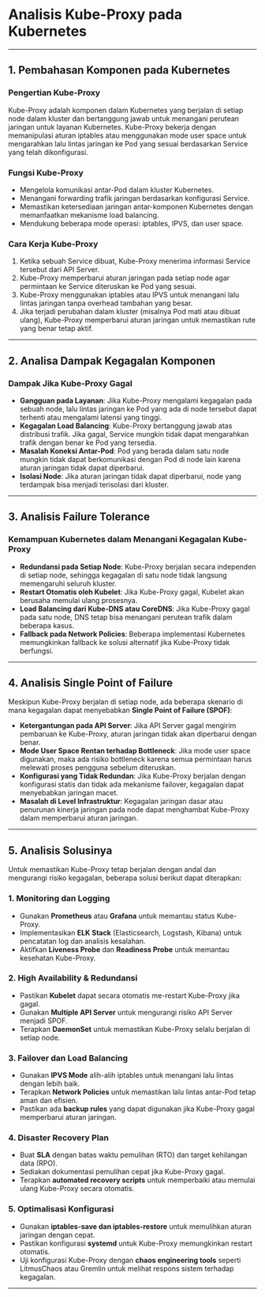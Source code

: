# **Analisis Kube-Proxy pada Kubernetes**

---

## 1. Pembahasan Komponen pada Kubernetes
### **Pengertian Kube-Proxy**
Kube-Proxy adalah komponen dalam Kubernetes yang berjalan di setiap node dalam kluster dan bertanggung jawab untuk menangani perutean jaringan untuk layanan Kubernetes. Kube-Proxy bekerja dengan memanipulasi aturan iptables atau menggunakan mode user space untuk mengarahkan lalu lintas jaringan ke Pod yang sesuai berdasarkan Service yang telah dikonfigurasi.

### **Fungsi Kube-Proxy**
- Mengelola komunikasi antar-Pod dalam kluster Kubernetes.
- Menangani forwarding trafik jaringan berdasarkan konfigurasi Service.
- Memastikan ketersediaan jaringan antar-komponen Kubernetes dengan memanfaatkan mekanisme load balancing.
- Mendukung beberapa mode operasi: iptables, IPVS, dan user space.

### **Cara Kerja Kube-Proxy**
1. Ketika sebuah Service dibuat, Kube-Proxy menerima informasi Service tersebut dari API Server.
2. Kube-Proxy memperbarui aturan jaringan pada setiap node agar permintaan ke Service diteruskan ke Pod yang sesuai.
3. Kube-Proxy menggunakan iptables atau IPVS untuk menangani lalu lintas jaringan tanpa overhead tambahan yang besar.
4. Jika terjadi perubahan dalam kluster (misalnya Pod mati atau dibuat ulang), Kube-Proxy memperbarui aturan jaringan untuk memastikan rute yang benar tetap aktif.

---

## 2. Analisa Dampak Kegagalan Komponen
### **Dampak Jika Kube-Proxy Gagal**
- **Gangguan pada Layanan**: Jika Kube-Proxy mengalami kegagalan pada sebuah node, lalu lintas jaringan ke Pod yang ada di node tersebut dapat terhenti atau mengalami latensi yang tinggi.
- **Kegagalan Load Balancing**: Kube-Proxy bertanggung jawab atas distribusi trafik. Jika gagal, Service mungkin tidak dapat mengarahkan trafik dengan benar ke Pod yang tersedia.
- **Masalah Koneksi Antar-Pod**: Pod yang berada dalam satu node mungkin tidak dapat berkomunikasi dengan Pod di node lain karena aturan jaringan tidak dapat diperbarui.
- **Isolasi Node**: Jika aturan jaringan tidak dapat diperbarui, node yang terdampak bisa menjadi terisolasi dari kluster.

---

## 3. Analisis Failure Tolerance
### **Kemampuan Kubernetes dalam Menangani Kegagalan Kube-Proxy**
- **Redundansi pada Setiap Node**: Kube-Proxy berjalan secara independen di setiap node, sehingga kegagalan di satu node tidak langsung memengaruhi seluruh kluster.
- **Restart Otomatis oleh Kubelet**: Jika Kube-Proxy gagal, Kubelet akan berusaha memulai ulang prosesnya.
- **Load Balancing dari Kube-DNS atau CoreDNS**: Jika Kube-Proxy gagal pada satu node, DNS tetap bisa menangani perutean trafik dalam beberapa kasus.
- **Fallback pada Network Policies**: Beberapa implementasi Kubernetes memungkinkan fallback ke solusi alternatif jika Kube-Proxy tidak berfungsi.

---

## 4. Analisis Single Point of Failure
Meskipun Kube-Proxy berjalan di setiap node, ada beberapa skenario di mana kegagalan dapat menyebabkan **Single Point of Failure (SPOF)**:
- **Ketergantungan pada API Server**: Jika API Server gagal mengirim pembaruan ke Kube-Proxy, aturan jaringan tidak akan diperbarui dengan benar.
- **Mode User Space Rentan terhadap Bottleneck**: Jika mode user space digunakan, maka ada risiko bottleneck karena semua permintaan harus melewati proses pengguna sebelum diteruskan.
- **Konfigurasi yang Tidak Redundan**: Jika Kube-Proxy berjalan dengan konfigurasi statis dan tidak ada mekanisme failover, kegagalan dapat menyebabkan jaringan macet.
- **Masalah di Level Infrastruktur**: Kegagalan jaringan dasar atau penurunan kinerja jaringan pada node dapat menghambat Kube-Proxy dalam memperbarui aturan jaringan.

---

## 5. Analisis Solusinya
Untuk memastikan Kube-Proxy tetap berjalan dengan andal dan mengurangi risiko kegagalan, beberapa solusi berikut dapat diterapkan:

### **1. Monitoring dan Logging**
- Gunakan **Prometheus** atau **Grafana** untuk memantau status Kube-Proxy.
- Implementasikan **ELK Stack** (Elasticsearch, Logstash, Kibana) untuk pencatatan log dan analisis kesalahan.
- Aktifkan **Liveness Probe** dan **Readiness Probe** untuk memantau kesehatan Kube-Proxy.

### **2. High Availability & Redundansi**
- Pastikan **Kubelet** dapat secara otomatis me-restart Kube-Proxy jika gagal.
- Gunakan **Multiple API Server** untuk mengurangi risiko API Server menjadi SPOF.
- Terapkan **DaemonSet** untuk memastikan Kube-Proxy selalu berjalan di setiap node.

### **3. Failover dan Load Balancing**
- Gunakan **IPVS Mode** alih-alih iptables untuk menangani lalu lintas dengan lebih baik.
- Terapkan **Network Policies** untuk memastikan lalu lintas antar-Pod tetap aman dan efisien.
- Pastikan ada **backup rules** yang dapat digunakan jika Kube-Proxy gagal memperbarui aturan jaringan.

### **4. Disaster Recovery Plan**
- Buat **SLA** dengan batas waktu pemulihan (RTO) dan target kehilangan data (RPO).
- Sediakan dokumentasi pemulihan cepat jika Kube-Proxy gagal.
- Terapkan **automated recovery scripts** untuk memperbaiki atau memulai ulang Kube-Proxy secara otomatis.

### **5. Optimalisasi Konfigurasi**
- Gunakan **iptables-save dan iptables-restore** untuk memulihkan aturan jaringan dengan cepat.
- Pastikan konfigurasi **systemd** untuk Kube-Proxy memungkinkan restart otomatis.
- Uji konfigurasi Kube-Proxy dengan **chaos engineering tools** seperti LitmusChaos atau Gremlin untuk melihat respons sistem terhadap kegagalan.

---
